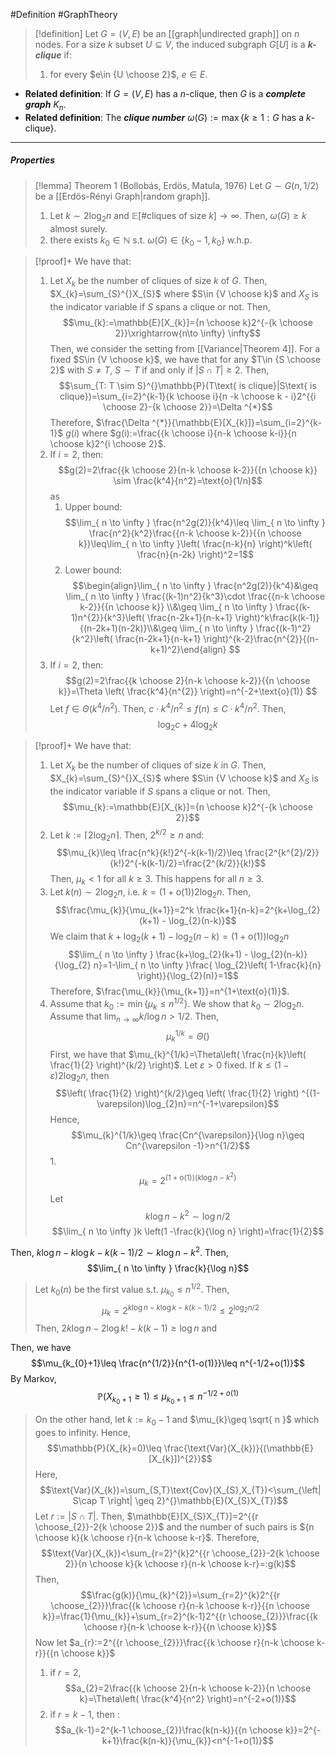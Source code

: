 #Definition #GraphTheory 

> [!definition]
> Let $G=(V,E)$ be an [[graph|undirected graph]] on $n$ nodes. For a size $k$ subset $U\subseteq V$, the induced subgraph $G[U]$ is a ***$k$-clique*** if:
> 1. for every $e\in {U \choose 2}$, $e\in E$.

- **Related definition**: If $G=(V,E)$ has a $n$-clique, then $G$ is a ***complete graph*** $K_{n}$. 
- **Related definition**: The ***clique number*** $\omega(G):=\max \{ k\geq 1:G\text{ has a }k\text{-clique}  \}$.
---
##### Properties

> [!lemma] Theorem 1 (Bollobás, Erdös, Matula, 1976)
> Let $G \sim G(n,1 / 2)$ be a [[Erdös-Rényi Graph|random graph]]. 
> 1. Let $k\sim 2\log_{2}n$ and $\mathbb{E}[\#\text{cliques of size }k]\to \infty$. Then, $\omega(G)\geq k$ almost surely.
> 6. there exists $k_0\in \mathbb{N}$ s.t. $\omega(G)\in \{k_{0}-1,k_{0}\}$ w.h.p.

> [!proof]+
> We have that:
> 1. Let $X_{k}$ be the number of cliques of size $k$ of $G$. Then, $X_{k}=\sum_{S}^{}X_{S}$ where $S\in {V \choose k}$ and $X_{S}$ is the indicator variable if $S$ spans a clique or not. Then,$$\mu_{k}:=\mathbb{E}[X_{k}]={n \choose k}2^{-{k \choose 2}}\xrightarrow{n\to \infty} \infty$$Then, we consider the setting from [[Variance|Theorem 4]]. For a fixed $S\in {V \choose k}$, we have that for any $T\in {S \choose 2}$ with $S\neq T$, $S \sim T$ if and only if $\left| S\cap T \right|\geq 2$. Then, $$\sum_{T: T \sim S}^{}\mathbb{P}(T\text{ is clique}|S\text{ is clique})=\sum_{i=2}^{k-1}{k \choose i}{n -k \choose k - i}2^{{i \choose 2}-{k \choose 2}}=\Delta ^{*}$$Therefore, $\frac{\Delta ^{*}}{\mathbb{E}[X_{k}]}=\sum_{i=2}^{k-1}$ $g(i)$ where $g(i):=\frac{{k \choose i}{n-k \choose k-i}}{n \choose k}2^{i \choose 2}$. 
> 	1. If $i=2$, then: $$g(2)=2\frac{{k \choose 2}{n-k \choose k-2}}{{n \choose k}} \sim  \frac{k^4}{n^2}=\text{o}(1/n)$$as 
> 		1. Upper bound:
> 		   $$\lim_{ n \to \infty } \frac{n^2g(2)}{k^4}\leq \lim_{ n \to \infty } \frac{n^2}{k^2}\frac{{n-k \choose k-2}}{{n \choose k}}\leq\lim_{ n \to \infty }\left( \frac{n-k}{n} \right)^k\left( \frac{n}{n-2k} \right)^2=1$$
> 		2. Lower bound:
> 		   $$\begin{align}\lim_{ n \to \infty } \frac{n^2g(2)}{k^4}&\geq \lim_{ n \to \infty } \frac{(k-1)n^2}{k^3}\cdot \frac{{n-k \choose k-2}}{{n \choose k}} \\&\geq \lim_{ n \to \infty } \frac{(k-1)n^{2}}{k^3}\left(  \frac{n-2k+1}{n-k+1} \right)^k\frac{k(k-1)}{(n-2k+1)(n-2k)}\\&\geq \lim_{ n \to \infty } \frac{(k-1)^2}{k^2}\left(  \frac{n-2k+1}{n-k+1} \right)^{k-2}\frac{n^{2}}{(n-k+1)^2}\end{align} $$
> 	1. If $i=2$, then: $$g(2)=2\frac{{k \choose 2}{n-k \choose k-2}}{{n \choose k}}=\Theta \left( \frac{k^4}{n^{2}} \right)=n^{-2+\text{o}(1)} $$Let $f\in \Theta(k^4 / n^2)$. Then, $c\cdot k^4 / n^2\leq f(n)\leq C\cdot k^4 / n^2$. Then, $$\log_{2}c+4\log_{2}k $$

> [!proof]+
> We have that:
> 1. Let $X_{k}$ be the number of cliques of size $k$ in $G$. Then, $X_{k}=\sum_{S}^{}X_{S}$ where $S\in {V \choose k}$ and $X_{S}$ is the indicator variable if $S$ spans a clique or not. Then,$$\mu_{k}:=\mathbb{E}[X_{k}]={n \choose k}2^{-{k \choose 2}}$$
> 2. Let $k:=\left\lceil2 \log_{2}n\right\rceil$. Then, $2^{k / 2}\geq n$ and: $$\mu_{k}\leq \frac{n^k}{k!}2^{-k(k-1)/2}\leq \frac{2^{k^{2}/2}}{k!}2^{-k(k-1)/2}=\frac{2^{k/2}}{k!}$$Then, $\mu_{k}<1$ for all $k\geq 3$. This happens for all $n\geq 3$.
> 3. Let $k(n) \sim 2 \log_{2}n$, i.e. $k=(1+\text{o}(1))2\log_{2} n$. Then, $$\frac{\mu_{k}}{\mu_{k+1}}=2^k \frac{k+1}{n-k}=2^{k+\log_{2}(k+1) - \log_{2}(n-k)}$$We claim that $k+\log_{2}(k+1) - \log_{2}(n-k)=(1+\text{o}(1))\log_{2}n$
> 	$$\lim_{ n \to \infty } \frac{k+\log_{2}(k+1) - \log_{2}(n-k)}{\log_{2} n}=1-\lim_{ n \to \infty }\frac{ \log_{2}\left(  1-\frac{k}{n}  \right)}{\log_{2}(n)}=1$$Therefore, $\frac{\mu_{k}}{\mu_{k+1}}=n^{1+\text{o}(1)}$.
> 4. Assume that $k_{0}:=\min\{ \mu_{k}\leq n^{1/2} \}$. We show that $k_{0} \sim 2 \log_{2}n$. Assume that $\lim_{ n \to \infty }k/\log n>1/2$. Then, $$\mu_{k}^{1/k}=\Theta \left(  \right) $$
>    First, we have that $\mu_{k}^{1/k}=\Theta\left( \frac{n}{k}\left( \frac{1}{2} \right)^{k/2} \right)$. Let $\varepsilon>0$ fixed. If $k\leq (1-\varepsilon)2 \log_{2} n$, then $$\left( \frac{1}{2} \right)^{k/2}\geq \left( \frac{1}{2} \right) ^{(1-\varepsilon)\log_{2}n}=n^{-1+\varepsilon}$$Hence, $$\mu_{k}^{1/k}\geq \frac{Cn^{\varepsilon}}{\log n}\geq Cn^{\varepsilon -1}>n^{1/2}$$
> 	  1. 
>    $$\mu_{k}=  2^{(1+\text{o}(1))(k \log n-k^{2})}$$
> Let $$k\log n-k^{2} \sim \log n / 2$$$$\lim_{ n \to \infty }k \left(1 -\frac{k}{\log n} \right)=\frac{1}{2}$$
>    
 Then, $k\log n-k \log k-k(k-1) / 2\sim k \log n-k^{2}$. Then, $$\lim_{ n \to \infty } \frac{k}{\log n}$$
>    
>    Let $k_{0}(n)$ be the first value s.t. $\mu_{k_{0}}\leq n^{1/2}$. Then, $$\mu_{k}=2^{k\log {n}-k\log k-k(k-1) / 2}\leq 2^{\log_{2}n/2}$$Then, $2k\log n-2\log k!-k(k-1)\geq  \log n$ and 
>    
 Then, we have $$\mu_{k_{0}+1}\leq \frac{n^{1/2}}{n^{1-o(1)}}\leq n^{-1/2+o(1)}$$By Markov, $$\mathbb{P}(X_{k_{0}+1}\geq 1)\leq \mu_{k_{0}+1}\leq n^{-1/2+o(1)}$$
> On the other hand, let $k:=k_{0}-1$ and $\mu_{k}\geq \sqrt{ n }$ which goes to infinity. Hence, $$\mathbb{P}(X_{k}=0)\leq \frac{\text{Var}(X_{k})}{(\mathbb{E}[X_{k}])^{2}}$$Here, $$\text{Var}(X_{k})=\sum_{S,T}\text{Cov}(X_{S},X_{T})<\sum_{\left| S\cap T \right| \geq 2}^{}\mathbb{E}(X_{S}X_{T})$$
> Let $r:=\left| S\cap T \right|$. Then, $\mathbb{E}[X_{S}X_{T}]=2^{{r \choose_{2}}-2{k \choose 2}}$ and the number of such pairs is ${n \choose k}{k \choose r}{n-k \choose k-r}$. Therefore, $$\text{Var}(X_{k})<\sum_{r=2}^{k}2^{{r \choose_{2}}-2{k \choose 2}}{n \choose k}{k \choose r}{n-k \choose k-r}=:g(k)$$Then, $$\frac{g(k)}{\mu_{k}^{2}}=\sum_{r=2}^{k}2^{{r \choose_{2}}}\frac{{k \choose r}{n-k \choose k-r}}{{n \choose k}}=\frac{1}{\mu_{k}}+\sum_{r=2}^{k-1}2^{{r \choose_{2}}}\frac{{k \choose r}{n-k \choose k-r}}{{n \choose k}}$$Now let $a_{r}:=2^{{r \choose_{2}}}\frac{{k \choose r}{n-k \choose k-r}}{{n \choose k}}$
> 1. if $r=2$, $$a_{2}=2\frac{{k \choose 2}{n-k \choose k-2}}{n \choose k}=\Theta\left( \frac{k^4}{n^2} \right)=n^{-2+o(1)}$$
> 2. if $r=k-1$, then : $$a_{k-1}=2^{k-1 \choose_{2}}\frac{k(n-k)}{{n \choose k}}=2^{-k+1}\frac{k(n-k)}{\mu_{k}}<n^{-1+o(1)}$$